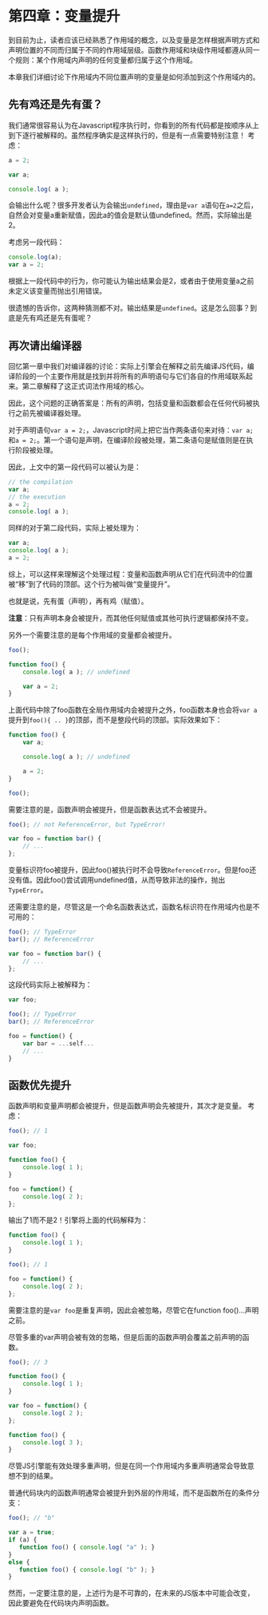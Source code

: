 # 第四章：变量提升

到目前为止，读者应该已经熟悉了作用域的概念，以及变量是怎样根据声明方式和声明位置的不同而归属于不同的作用域层级。函数作用域和块级作用域都遵从同一个规则：某个作用域内声明的任何变量都归属于这个作用域。

本章我们详细讨论下作用域内不同位置声明的变量是如何添加到这个作用域内的。

## 先有鸡还是先有蛋？

我们通常很容易认为在Javascript程序执行时，你看到的所有代码都是按顺序从上到下逐行被解释的。虽然程序确实是这样执行的，但是有一点需要特别注意！
考虑：
```js
a = 2;

var a;

console.log( a );
```
会输出什么呢？很多开发者认为会输出`undefined`，理由是`var a`语句在`a=2`之后，自然会对变量a重新赋值，因此a的值会是默认值undefined。然而，实际输出是2。

考虑另一段代码：
```js
console.log(a);
var a = 2;
```
根据上一段代码中的行为，你可能认为输出结果会是2，或者由于使用变量a之前未定义该变量而抛出引用错误。

很遗憾的告诉你，这两种猜测都不对。输出结果是`undefined`。这是怎么回事？到底是先有鸡还是先有蛋呢？

## 再次请出编译器

回忆第一章中我们对编译器的讨论：实际上引擎会在解释之前先编译JS代码，编译阶段的一个主要作用就是找到并将所有的声明语句与它们各自的作用域联系起来。第二章解释了这正式词法作用域的核心。

因此，这个问题的正确答案是：所有的声明，包括变量和函数都会在任何代码被执行之前先被编译器处理。

对于声明语句`var a = 2;`，Javascript时间上把它当作两条语句来对待：`var a;`和`a = 2;`。第一个语句是声明，在编译阶段被处理，第二条语句是赋值则是在执行阶段被处理。

因此，上文中的第一段代码可以被认为是：
```js
// the compilation
var a;
// the execution
a = 2;
console.log( a );
```
同样的对于第二段代码，实际上被处理为：
```js
var a;
console.log( a );
a = 2;
```
综上，可以这样来理解这个处理过程：变量和函数声明从它们在代码流中的位置被“移”到了代码的顶部。这个行为被叫做“变量提升”。

也就是说，先有蛋（声明），再有鸡（赋值）。

**注意**：只有声明本身会被提升，而其他任何赋值或其他可执行逻辑都保持不变。

另外一个需要注意的是每个作用域的变量都会被提升。
```js
foo();

function foo() {
    console.log( a ); // undefined

    var a = 2;
}
```
上面代码中除了foo函数在全局作用域内会被提升之外，foo函数本身也会将`var a`提升到`foo(){ .. }`的顶部，而不是整段代码的顶部。实际效果如下：
```js
function foo() {
    var a;

    console.log( a ); // undefined

    a = 2;
}

foo();
```
需要注意的是，函数声明会被提升，但是函数表达式不会被提升。
```js
foo(); // not ReferenceError, but TypeError!

var foo = function bar() {
    // ...
};
```
变量标识符foo被提升，因此foo()被执行时不会导致`ReferenceError`。但是foo还没有值。因此foo()尝试调用undefined值，从而导致非法的操作，抛出`TypeError`。

还需要注意的是，尽管这是一个命名函数表达式，函数名标识符在作用域内也是不可用的：
```js
foo(); // TypeError
bar(); // ReferenceError

var foo = function bar() {
    // ...
};
```
这段代码实际上被解释为：
```js
var foo;

foo(); // TypeError
bar(); // ReferenceError

foo = function() {
    var bar = ...self...
    // ...
}
```
## 函数优先提升

函数声明和变量声明都会被提升，但是函数声明会先被提升，其次才是变量。
考虑：
```js
foo(); // 1

var foo;

function foo() {
    console.log( 1 );
}

foo = function() {
    console.log( 2 );
};
```
输出了1而不是2！引擎将上面的代码解释为：
```js
function foo() {
    console.log( 1 );
}

foo(); // 1

foo = function() {
    console.log( 2 );
};
```
需要注意的是`var foo`是重复声明，因此会被忽略，尽管它在function foo()...声明之前。

尽管多重的var声明会被有效的忽略，但是后面的函数声明会覆盖之前声明的函数。
```js
foo(); // 3

function foo() {
    console.log( 1 );
}

var foo = function() {
    console.log( 2 );
};

function foo() {
    console.log( 3 );
}
```
尽管JS引擎能有效处理多重声明，但是在同一个作用域内多重声明通常会导致意想不到的结果。

普通代码块内的函数声明通常会被提升到外层的作用域，而不是函数所在的条件分支：
```js
foo(); // "b"

var a = true;
if (a) {
   function foo() { console.log( "a" ); }
}
else {
   function foo() { console.log( "b" ); }
}
```
然而，一定要注意的是，上述行为是不可靠的，在未来的JS版本中可能会改变，因此要避免在代码块内声明函数。